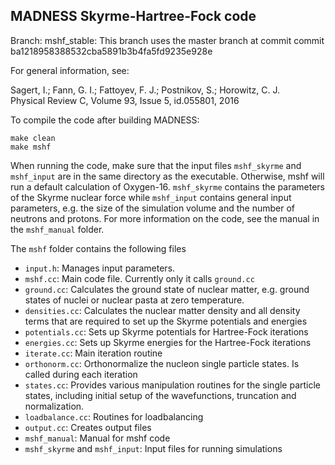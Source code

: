 MADNESS Skyrme-Hartree-Fock code
--------------------------------

Branch: mshf\_stable: This branch uses the master branch at commit 
commit ba1218958388532cba5891b3b4fa5fd9235e928e


For general information, see:

Sagert, I.; Fann, G. I.; Fattoyev, F. J.; Postnikov, S.; Horowitz, C. J.</br>
Physical Review C, Volume 93, Issue 5, id.055801, 2016


To compile the code after building MADNESS:
```
make clean
make mshf
```

When running the code, make sure that the input files ```mshf_skyrme``` and ```mshf_input``` are in the same directory as the executable. Otherwise, mshf will run a default calculation of Oxygen-16. ```mshf_skyrme``` contains the parameters of the Skyrme nuclear force while ```mshf_input``` contains general input parameters, e.g. the size of the simulation volume and the number of neutrons and protons. For more information on the code, see the manual in the ```mshf_manual``` folder. 


The ```mshf``` folder contains the following files
- ```input.h```: Manages input parameters. 
- ```mshf.cc```: Main code file. Currently only it calls ```ground.cc``` 
- ```ground.cc```: Calculates the ground state of nuclear matter, e.g. ground states of nuclei or nuclear pasta at zero temperature. 
- ```densities.cc```: Calculates the nuclear matter density and all density terms that are required to set up the Skyrme potentials and energies
- ```potentials.cc```: Sets up Skyrme potentials for Hartree-Fock iterations
- ```energies.cc```: Sets up Skyrme energies for the Hartree-Fock iterations
- ```iterate.cc```: Main iteration routine
- ```orthonorm.cc```: Orthonormalize the nucleon single particle states. Is called during each iteration 
- ```states.cc```: Provides various manipulation routines for the single particle states, including initial setup of the wavefunctions, truncation and normalization. 
- ```loadbalance.cc```: Routines for loadbalancing
- ```output.cc```: Creates output files
- ```mshf_manual```: Manual for mshf code
- ```mshf_skyrme``` and ```mshf_input```: Input files for running simulations
